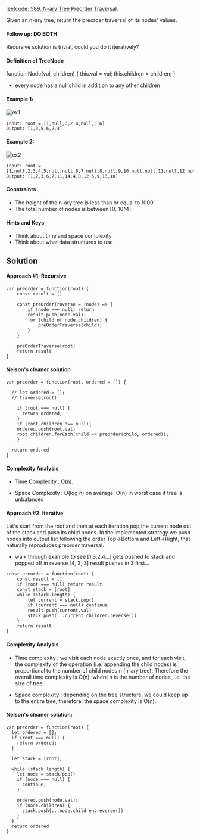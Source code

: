 [leetcode: 589. N-ary Tree Preorder Traversal](https://leetcode.com/problems/n-ary-tree-preorder-traversal/).

Given an n-ary tree, return the preorder traversal of its nodes' values.

#### Follow up: DO BOTH
Recursive solution is trivial, could you do it iteratively?

#### Definition of TreeNode
function Node(val, children) {
   this.val = val;
   this.children = children;
}
* every node has a null child in addition to any other children
#### Example 1:
![ex1](https://assets.leetcode.com/uploads/2018/10/12/narytreeexample.png)
```
Input: root = [1,null,3,2,4,null,5,6]
Output: [1,3,5,6,2,4]
```
#### Example 2:
![ex2](https://assets.leetcode.com/uploads/2019/11/08/sample_4_964.png)
```
Input: root = [1,null,2,3,4,5,null,null,6,7,null,8,null,9,10,null,null,11,null,12,null,13,null,null,14]
Output: [1,2,3,6,7,11,14,4,8,12,5,9,13,10]
```
#### Constraints
* The height of the n-ary tree is less than or equal to 1000
* The total number of nodes is between [0, 10^4]

#### Hints and Keys

* Think about time and space complexity
* Think about what data structures to use

## Solution

#### Approach #1: Recursive

```
var preorder = function(root) {
    const result = []

    const preOrderTraverse = (node) => {
        if (node === null) return
        result.push(node.val);
        for (child of node.children) {
            preOrderTraverse(child);
        }
    }

    preOrderTraverse(root)
    return result
}
```
#### Nelson's cleaner solution
```
var preorder = function(root, ordered = []) {

  // let ordered = [];
  // traverse(root)

    if (root === null) {
      return ordered;
    }
    if (root.children !== null){
    ordered.push(root.val)
    root.children.forEach(child => preorder(child, ordered));
    }

  return ordered
}
```


#### Complexity Analysis

* Time Complexity : O(n).

* Space Complexity : O(log n) on average. O(n) in worst case if tree is unbalanced

#### Approach #2: Iterative

Let's start from the root and then at each iteration pop the current node out of the stack and push its child nodes. In the implemented strategy we push nodes into output list following the order Top->Bottom and Left->Right, that naturally reproduces preorder traversal.

* walk through example to see [1,3,2,4...] gets pushed to stack and popped off in reverse [4, 2, 3] result pushes in 3 first...
```
const preorder = function(root) {
    const result = []
    if (root === null) return result
    const stack = [root]
    while (stack.length) {
        let current = stack.pop()
        if (current === null) continue
        result.push(current.val)
        stack.push(...current.children.reverse())
    }
    return result
}
```
#### Complexity Analysis

* Time complexity : we visit each node exactly once, and for each visit, the complexity of the operation (i.e. appending the child nodes) is proportional to the number of child nodes n (n-ary tree). Therefore the overall time complexity is O(n), where n is the number of nodes, i.e. the size of tree.

* Space complexity : depending on the tree structure, we could keep up to the entire tree, therefore, the space complexity is O(n).

#### Nelson's cleaner solution:
```
var preorder = function(root) {
  let ordered = [];
  if (root === null) {
    return ordered;
  }

  let stack = [root];

  while (stack.length) {
    let node = stack.pop()
    if (node === null) {
      continue;
    }

    ordered.push(node.val);
    if (node.children) {
      stack.push(...node.children.reverse())
    }
  }
  return ordered
}
```
